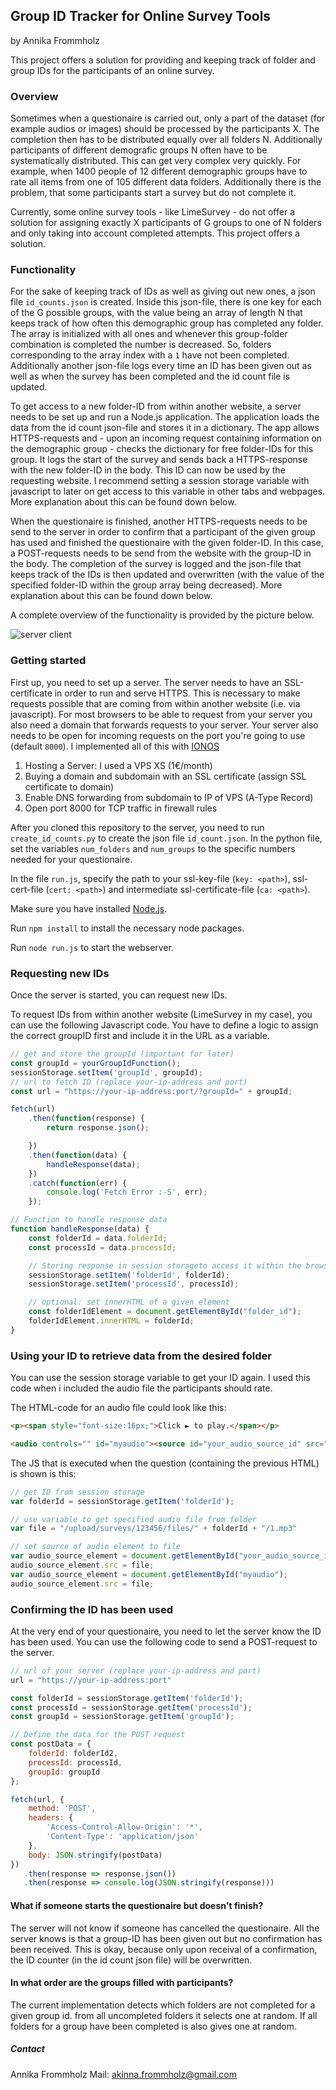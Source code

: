 ## Group ID Tracker for Online Survey Tools

by Annika Frommholz

This project offers a solution for providing and keeping track of folder and group IDs for the participants of an online survey.

### Overview

Sometimes when a questionaire is carried out, only a part of the dataset (for example audios or images) should be processed by the participants X. The completion then has to be distributed equally over all folders N. Additionally participants of different demografic groups N often have to be systematically distributed. This can get very complex very quickly. For example, when 1400 people of 12 different demographic groups have to rate all items from one of 105 different data folders. 
Additionally there is the problem, that some participants start a survey but do not complete it.

Currently, some online survey tools - like LimeSurvey - do not offer a solution for assigning exactly X participants of G groups to one of N folders and only taking into account completed attempts. This project offers a solution.

### Functionality

For the sake of keeping track of IDs as well as giving out new ones, a json file `id_counts.json` is created. Inside this json-file, there is one key for each of the G possible groups, with the value being an array of length N that keeps track of how often this demographic group has completed any folder. The array is initialized with all ones and whenever this group-folder combination is completed the number is decreased. So, folders corresponding to the array index with a `1` have not been completed. Additionally another json-file logs every time an ID has been given out as well as when the survey has been completed and the id count file is updated. 

To get access to a new folder-ID from within another website, a server needs to be set up and run a Node.js application. The application loads the data from the id count json-file and stores it in a dictionary. The app allows HTTPS-requests and - upon an incoming request containing information on the demographic group - checks the dictionary for free folder-IDs for this group. It logs the start of the survey and sends back a HTTPS-response with the new folder-ID in the body. This ID can now be used by the requesting website. I recommend setting a session storage variable with javascript to later on get access to this variable in other tabs and webpages. More explanation about this can be found down below.

When the questionaire is finished, another HTTPS-requests needs to be send to the server in order to confirm that a participant of the given group has used and finished the questionaire with the given folder-ID. In this case, a POST-requests needs to be send from the website with the group-ID in the body. The completion of the survey is logged and the json-file that keeps track of the IDs is then updated and overwritten (with the value of the specified folder-ID within the group array being decreased). More explanation about this can be found down below.

A complete overview of the functionality is provided by the picture below.

![server client](functionality.jpg)


### Getting started

First up, you need to set up a server. The server needs to have an SSL-certificate in order to run and serve HTTPS. This is necessary to make requests possible that are coming from within another website (i.e. via javascript). For most browsers to be able to request from your server you also need a domain that forwards requests to your server. Your server also needs to be open for incoming requests on the port you're going to use (default `8000`).
I implemented all of this with [IONOS](https://www.ionos.de/)
1. Hosting a Server: I used a VPS XS (1€/month)
2. Buying a domain and subdomain with an SSL certificate (assign SSL certificate to domain)
3. Enable DNS forwarding from subdomain to IP of VPS (A-Type Record)
4. Open port 8000 for TCP traffic in firewall rules

After you cloned this repository to the server, you need to run `create_id_counts.py` to create the json file `id_count.json`. In the python file, set the variables `num_folders` and `num_groups` to the specific numbers needed for your questionaire.


In the file `run.js`, specify the path to your ssl-key-file (`key: <path>`),  ssl-cert-file (`cert: <path>`) and intermediate ssl-certificate-file (`ca: <path>`).

Make sure you have installed [Node.js](https://nodejs.org/en/download).

Run `npm install` to install the necessary node packages.

Run `node run.js` to start the webserver.

### Requesting new IDs

Once the server is started, you can request new IDs. 

To request IDs from within another website (LimeSurvey in my case), you can use the following Javascript code. You have to define a logic to assign the correct groupID first and include it in the URL as a variable.

```js
// get and store the groupId (important for later)
const groupId = yourGroupIdFunction();
sessionStorage.setItem('groupId', groupId);
// url to fetch ID (replace your-ip-address and port)
const url = "https://your-ip-address:port/?groupId=" + groupId;

fetch(url)
    .then(function(response) {
        return response.json();

    })
    .then(function(data) {
        handleResponse(data);
    })
    .catch(function(err) { 
        console.log('Fetch Error :-S', err); 
    });

// Function to handle response data
function handleResponse(data) {
    const folderId = data.folderId;
    const processId = data.processId;

    // Storing response in session storageto access it within the browser session (later in the survey)
    sessionStorage.setItem('folderId', folderId);
    sessionStorage.setItem('processId', processId);

    // optional: set innerHTML of a given element
    const folderIdElement = document.getElementById("folder_id");
    folderIdElement.innerHTML = folderId;
}

```

### Using your ID to retrieve data from the desired folder

You can use the session storage variable to get your ID again. I used this code when i included the audio file the participants should rate.

The HTML-code for an audio file could look like this:

```HTML
<p><span style="font-size:16px;">Click ► to play.</span></p>

<audio controls="" id="myaudio"><source id="your_audio_source_id" src="" type="audio/mp3" /></audio>
```

The JS that is executed when the question (containing the previous HTML) is shown is this: 

```js
// get ID from session storage
var folderId = sessionStorage.getItem('folderId');

// use variable to get specified audio file from folder
var file = "/upload/surveys/123456/files/" + folderId + "/1.mp3"

// set source of audio element to file
var audio_source_element = document.getElementById("your_audio_source_id");
audio_source_element.src = file;
var audio_source_element = document.getElementById("myaudio");
audio_source_element.src = file;
```



### Confirming the ID has been used

At the very end of your questionaire, you need to let the server know the ID has been used. You can use the following code to send a POST-request to the server.

```js
// url of your server (replace your-ip-address and port)
url = "https://your-ip-address:port"

const folderId = sessionStorage.getItem('folderId');
const processId = sessionStorage.getItem('processId');
const groupId = sessionStorage.getItem('groupId');

// Define the data for the POST request
const postData = {
    folderId: folderId2,
    processId: processId,
    groupId: groupId
};

fetch(url, {
    method: 'POST',
    headers: {
        'Access-Control-Allow-Origin': '*',
        'Content-Type': 'application/json'
    },
    body: JSON.stringify(postData)
})
   .then(response => response.json())
   .then(response => console.log(JSON.stringify(response)))
```

#### What if someone starts the questionaire but doesn't finish?

The server will not know if someone has cancelled the questionaire. All the server knows is that a group-ID has been given out but no confirmation has been received. This is okay, because only upon receival of a confirmation, the ID counter (in the id count json file) will be overwritten. 

#### In what order are the groups filled with participants?

The current implementation detects which folders are not completed for a given group id. from all uncompleted folders it selects one at random. If all folders for a group have been completed is also gives one at random.


##### Contact

Annika Frommholz
Mail: akinna.frommholz@gmail.com